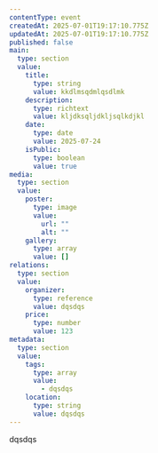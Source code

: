```yaml
---
contentType: event
createdAt: 2025-07-01T19:17:10.775Z
updatedAt: 2025-07-01T19:17:10.775Z
published: false
main:
  type: section
  value:
    title:
      type: string
      value: kkdlmsqdmlqsdlmk
    description:
      type: richtext
      value: kljdksqljdkljsqlkdjkl
    date:
      type: date
      value: 2025-07-24
    isPublic:
      type: boolean
      value: true
media:
  type: section
  value:
    poster:
      type: image
      value:
        url: ""
        alt: ""
    gallery:
      type: array
      value: []
relations:
  type: section
  value:
    organizer:
      type: reference
      value: dqsdqs
    price:
      type: number
      value: 123
metadata:
  type: section
  value:
    tags:
      type: array
      value:
        - dqsdqs
    location:
      type: string
      value: dqsdqs
---
```


dqsdqs